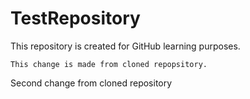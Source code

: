 # TestRepository

This repository is created for GitHub learning purposes.

	This change is made from cloned repopsitory.

Second change from cloned repository